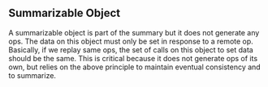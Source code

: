 ## Summarizable Object

A summarizable object is part of the summary but it does not generate any ops. The data on this object must only be set in response to a remote op. Basically, if we replay same ops, the set of calls on this object to set data should be the same. This is critical because it does not generate ops of its own, but relies on the above principle to maintain eventual consistency and to summarize.